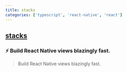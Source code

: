 ```yaml
---
title: stacks
categories: ['typescript', 'react-native', 'react']
---
```

## [stacks](https://github.com/mobily/stacks)

### ⚡ Build React Native views blazingly fast.


> Build React Native views blazingly fast.
